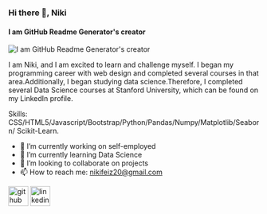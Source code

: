 ### Hi there 👋, Niki
#### I am GitHub Readme Generator's creator
![I am GitHub Readme Generator's creator](https://www.canva.com/design/DAGCBCYkzMc/9qL-skMaiV5LYBnvcqqT0g/edit?utm_content=DAGCBCYkzMc&utm_campaign=designshare&utm_medium=link2&utm_source=sharebutton)

I am Niki, and I am excited to learn and challenge myself. I began my programming career with web design and completed several courses in that area.Additionally, I began studying data science.Therefore, I completed several Data Science courses at Stanford University, which can be found on my LinkedIn profile.

Skills: CSS/HTML5/Javascript/Bootstrap/Python/Pandas/Numpy/Matplotlib/Seaborn/ Scikit-Learn.

- 🔭 I’m currently working on self-employed 
- 🌱 I’m currently learning Data Science 
- 👯 I’m looking to collaborate on projects 
- 📫 How to reach me: nikifeiz20@gmail.com 


[<img src='https://cdn.jsdelivr.net/npm/simple-icons@3.0.1/icons/github.svg' alt='github' height='40'>](https://github.com/NikifZ)  [<img src='https://cdn.jsdelivr.net/npm/simple-icons@3.0.1/icons/linkedin.svg' alt='linkedin' height='40'>](https://www.linkedin.com/in/https://www.linkedin.com/in/niki-feiz/)  



















